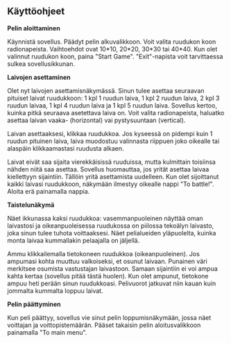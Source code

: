 ## Käyttöohjeet

**Pelin aloittaminen**

Käynnistä sovellus. Päädyt pelin alkuvalikkoon. Voit valita ruudukon koon radionapeista. Vaihtoehdot ovat 10\*10, 20\*20, 30\*30 tai 40\*40. Kun olet valinnut ruudukon koon, paina "Start Game". "Exit"-napista voit tarvittaessa sulkea sovellusikkunan.

**Laivojen asettaminen**

Olet nyt laivojen asettamisnäkymässä. Sinun tulee asettaa seuraavan pituiset laivat ruudukkoon: 1 kpl 1 ruudun laiva, 1 kpl 2 ruudun laiva, 2 kpl 3 ruudun laivaa, 1 kpl 4 ruudun laiva ja 1 kpl 5 ruudun laiva. Sovellus kertoo, kuinka pitkä seuraava asetettava laiva on. Voit valita radionapeista, haluatko asettaa laivan vaaka- (horizontal) vai pystysuuntaan (vertical). 

Laivan asettaaksesi, klikkaa ruudukkoa. Jos kyseessä on pidempi kuin 1 ruudun pituinen laiva, laiva muodostuu valinnasta riippuen joko oikealle tai alaspäin klikkaamastasi ruudusta alkaen.

Laivat eivät saa sijaita vierekkäisissä ruuduissa, mutta kulmittain toisiinsa nähden niitä saa asettaa. Sovellus huomauttaa, jos yrität asettaa laivaa kiellettyyn sijaintiin. Tällöin yritä asettamista uudelleen. Kun olet sijoittanut kaikki laivasi ruudukkoon, näkymään ilmestyy oikealle nappi "To battle!". Aloita erä painamalla nappia.

**Taistelunäkymä**

Näet ikkunassa kaksi ruudukkoa: vasemmanpuoleinen näyttää oman laivastosi ja oikeanpuoleisessa ruudukossa on piilossa tekoälyn laivasto, joka sinun tulee tuhota voittaaksesi. Näet pelialueiden yläpuolelta, kuinka monta laivaa kummallakin pelaajalla on jäljellä. 

Ammu klikkailemalla tietokoneen ruudukkoa (oikeanpuoleinen). Jos ampumasi kohta muuttuu valkoiseksi, et osunut laivaan. Punainen väri merkitsee osumista vastustajan laivastoon. Samaan sijaintiin ei voi ampua kahta kertaa (sovellus pitää tästä huolen). Kun olet ampunut, tietokone ampuu heti perään sinun ruudukkoasi. Pelivuorot jatkuvat niin kauan kuin jommalta kummalta loppuu laivat. 

**Pelin päättyminen** 

Kun peli päättyy, sovellus vie sinut pelin loppumisnäkymään, jossa näet voittajan ja voittopistemäärän. Pääset takaisin pelin aloitusvalikkoon painamalla "To main menu".



